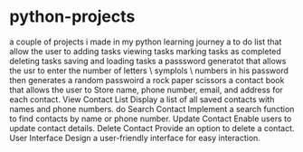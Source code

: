 # python-projects
a couple of projects i made in my python learning journey
a to do list that allow the user to
adding tasks
viewing tasks
marking tasks as completed
deleting tasks
saving and loading tasks
a passsword generatot that allows the usr to enter the number of letters \ symplols \ numbers in his password then generates a random passwoird
a rock paper scissors 
a contact book that allows the user to  Store name, phone number, email, and address for each contact.
View Contact List Display a list of all saved contacts with names and phone numbers.
do Search Contact Implement a search function to find contacts by name or phone number.
Update Contact Enable users to update contact details.
Delete Contact Provide an option to delete a contact.
User Interface Design a user-friendly interface for easy interaction.
